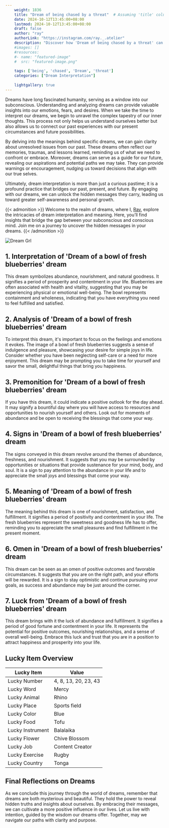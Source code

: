 ```yaml
---
    weight: 1836
    title: "Dream of being chased by a threat"  # Assuming 'title' column exists
    date: 2024-10-12T13:45:00+08:00
    lastmod: 2024-10-12T13:45:00+08:00
    draft: false
    author: "ray"
    authorLink: "https://instagram.com/ray._.atelier"
    description: "Discover how 'Dream of being chased by a threat' can interpret your future and uncover its significant meanings in your life."
    #images: []
    #resources:
    #- name: "featured-image"
    #  src: "featured-image.png"
    
    tags: ['being', 'chased', 'Dream', 'threat']
    categories: ["Dream Interpretation"]
    
    lightgallery: true
---
```

    
Dreams have long fascinated humanity, serving as a window into our subconscious. Understanding and analyzing dreams can provide valuable insights into our emotions, fears, and desires. When we take the time to interpret our dreams, we begin to unravel the complex tapestry of our inner thoughts. This process not only helps us understand ourselves better but also allows us to connect our past experiences with our present circumstances and future possibilities.

By delving into the meanings behind specific dreams, we can gain clarity about unresolved issues from our past. These dreams often reflect our memories, traumas, and lessons learned, reminding us of what we need to confront or embrace. Moreover, dreams can serve as a guide for our future, revealing our aspirations and potential paths we may take. They can provide warnings or encouragement, nudging us toward decisions that align with our true selves.

Ultimately, dream interpretation is more than just a curious pastime; it is a profound practice that bridges our past, present, and future. By engaging with our dreams, we can unlock the hidden messages they carry, leading us toward greater self-awareness and personal growth.

{{< admonition >}}
Welcome to the realm of dreams, where I, [Ray](https://instagram.com/ray._.atelier), explore the intricacies of dream interpretation and meaning. Here, you’ll find insights that bridge the gap between your subconscious and conscious mind. Join me on a journey to uncover the hidden messages in your dreams.
{{< /admonition >}}

![Dream Grl](https://cdn.pixabay.com/photo/2017/11/02/03/35/gothic-2910057_1280.jpg "Dream Grl")

## 1. Interpretation of 'Dream of a bowl of fresh blueberries' dream
 This dream symbolizes abundance, nourishment, and natural goodness. It signifies a period of prosperity and contentment in your life. Blueberries are often associated with health and vitality, suggesting that you may be experiencing physical or emotional well-being. The bowl represents containment and wholeness, indicating that you have everything you need to feel fulfilled and satisfied.

## 2. Analysis of 'Dream of a bowl of fresh blueberries' dream
 To interpret this dream, it's important to focus on the feelings and emotions it evokes. The image of a bowl of fresh blueberries suggests a sense of indulgence and pleasure, showcasing your desire for simple joys in life. Consider whether you have been neglecting self-care or a need for more enjoyment. This dream may be prompting you to take time for yourself and savor the small, delightful things that bring you happiness.

## 3. Premonition for 'Dream of a bowl of fresh blueberries' dream
 If you have this dream, it could indicate a positive outlook for the day ahead. It may signify a bountiful day where you will have access to resources and opportunities to nourish yourself and others. Look out for moments of abundance and be open to receiving the blessings that come your way.

## 4. Signs in 'Dream of a bowl of fresh blueberries' dream
 The signs conveyed in this dream revolve around the themes of abundance, freshness, and nourishment. It suggests that you may be surrounded by opportunities or situations that provide sustenance for your mind, body, and soul. It is a sign to pay attention to the abundance in your life and to appreciate the small joys and blessings that come your way.

## 5. Meaning of 'Dream of a bowl of fresh blueberries' dream
 The meaning behind this dream is one of nourishment, satisfaction, and fulfillment. It signifies a period of positivity and contentment in your life. The fresh blueberries represent the sweetness and goodness life has to offer, reminding you to appreciate the small pleasures and find fulfillment in the present moment.

## 6. Omen in 'Dream of a bowl of fresh blueberries' dream
 This dream can be seen as an omen of positive outcomes and favorable circumstances. It suggests that you are on the right path, and your efforts will be rewarded. It is a sign to stay optimistic and continue pursuing your goals, as success and abundance may be just around the corner.

## 7. Luck from 'Dream of a bowl of fresh blueberries' dream
 This dream brings with it the luck of abundance and fulfillment. It signifies a period of good fortune and contentment in your life. It represents the potential for positive outcomes, nourishing relationships, and a sense of overall well-being. Embrace this luck and trust that you are in a position to attract happiness and prosperity into your life.

## Lucky Item Overview
| Lucky Item          | Value              |
|---------------|--------------------|
| Lucky Number        | 4, 8, 13, 20, 23, 43  |
| Lucky Word          | Mercy |
| Lucky Animal        | Rhino |
| Lucky Place         | Sports field     |
| Lucky Color         | Blue     |
| Lucky Food          | Tofu      |
| Lucky Instrument    | Balalaika |
| Lucky Flower        | Chive Blossom    |
| Lucky Job           | Content Creator       |
| Lucky Exercise      | Rugby  |
| Lucky Country       | Tonga    |


##  Final Reflections on Dreams

As we conclude this journey through the world of dreams, remember that dreams are both mysterious and beautiful. They hold the power to reveal hidden truths and insights about ourselves. By embracing their messages, we can cultivate a more positive influence in our lives. Let us live with intention, guided by the wisdom our dreams offer. Together, may we navigate our paths with clarity and purpose.
